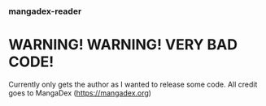 ### mangadex-reader
# WARNING! WARNING! VERY BAD CODE!

Currently only gets the author as I wanted to release some code.
All credit goes to MangaDex (https://mangadex.org)